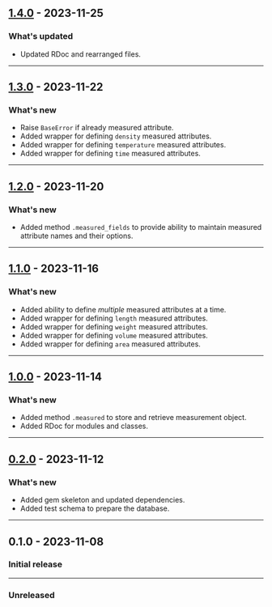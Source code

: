 ## [1.4.0](https://github.com/shivam091/unit_measurements-rails/compare/v1.3.0...v1.4.0) - 2023-11-25

### What's updated

- Updated RDoc and rearranged files.

-----------

## [1.3.0](https://github.com/shivam091/unit_measurements-rails/compare/v1.2.0...v1.3.0) - 2023-11-22

### What's new

- Raise `BaseError` if already measured attribute.
- Added wrapper for defining `density` measured attributes.
- Added wrapper for defining `temperature` measured attributes.
- Added wrapper for defining `time` measured attributes.

-----------

## [1.2.0](https://github.com/shivam091/unit_measurements-rails/compare/v1.1.0...v1.2.0) - 2023-11-20

### What's new

- Added method `.measured_fields` to provide ability to maintain measured attribute names and their options.

-----------

## [1.1.0](https://github.com/shivam091/unit_measurements-rails/compare/v1.0.0...v1.1.0) - 2023-11-16

### What's new

- Added ability to define _multiple_ measured attributes at a time.
- Added wrapper for defining `length` measured attributes.
- Added wrapper for defining `weight` measured attributes.
- Added wrapper for defining `volume` measured attributes.
- Added wrapper for defining `area` measured attributes.

-----------

## [1.0.0](https://github.com/shivam091/unit_measurements-rails/compare/v0.2.0...v1.0.0) - 2023-11-14

### What's new

- Added method `.measured` to store and retrieve measurement object.
- Added RDoc for modules and classes.

-----------

## [0.2.0](https://github.com/shivam091/unit_measurements-rails/compare/v0.1.0...v0.2.0) - 2023-11-12

### What's new

- Added gem skeleton and updated dependencies.
- Added test schema to prepare the database.

-----------

## 0.1.0 - 2023-11-08

### Initial release

-----------

### Unreleased
